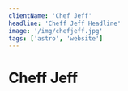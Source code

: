 ```yaml
---
clientName: 'Chef Jeff'
headline: 'Cheff Jeff Headline'
image: '/img/chefjeff.jpg'
tags: ['astro', 'website']
---
```


# Cheff Jeff
